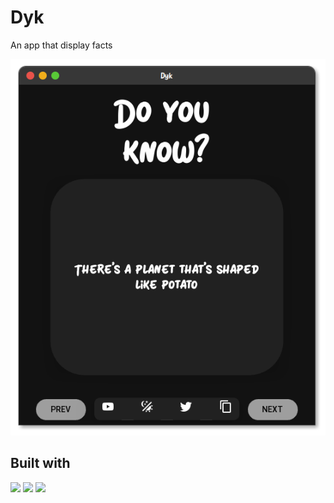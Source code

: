 # Dyk
An app that display facts

[<img src="images/dyk.png">]()

## Built with
[<img src="https://img.shields.io/badge/python-3-blue.svg?logo=LOGO">]()
[<img src="https://img.shields.io/badge/kivymd-orange.svg?logo=LOGO">]()
[<img src="https://img.shields.io/badge/kv-lang-black.svg?logo=LOGO">]()
